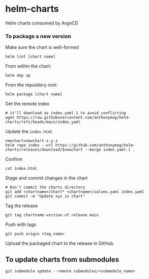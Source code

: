 # helm-charts
Helm charts consumed by ArgoCD

### To package a new version

Make sure the chart is well-formed

```
helm lint [chart name]
```

From within the chart:

```
helm dep up
```

From the repository root:

```
helm package [chart name]
```

Get the remote index

```
# it'll download as index.yaml.1 to avoid conflicting
wget https://raw.githubusercontent.com/anthonymag/helm-charts/refs/heads/main/index.yaml
```

Update the `index.html`

```
newchart=newchart-x.y.z
helm repo index --url https://github.com/anthonymag/helm-charts/releases/download/$newchart --merge index.yaml.1 .
```

Confirm

```
cat index.html
```

Stage and commit changes in the chart

```
# Don't commit the charts directory
git add <chartname>/Chart* <chartname>/values.yaml index.yaml
git commit -m "Update xyz in chart"
```

Tag the release
```
git tag chartname-version.of.release main
```

Push with tags
```
git push origin <tag_name>
```

Upload the packaged chart to the release in GitHub.

## To update charts from submodules

```
git submodule update --remote submodules/<submodule_name>
```
